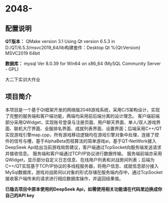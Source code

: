 # 2048-

## 配置说明

**QT版本：**
QMake version 3.1
Using Qt version 6.5.3 in D:/QT/6.5.3/msvc2019_64/lib构建套件：Desktop Qt %{Qt:Version} MSVC2019 64bit

**数据库：**
mysql  Ver 8.0.39 for Win64 on x86_64 (MySQL Community Server - GPL)

大二下实训大作业

## 项目简介

本项目是一个基于Qt框架开发的网络版2048游戏系统，采用C/S架构设计，实现了完整的服务端和客户端功能，两端均采用前后端分离的设计理念。
客户端前端部分采用QWidget，实现账号登录与注册页面、用户聊天界面、单人/双人游戏界面、联机大厅界面、全服排名界面、成就列表界面、设置界面；后端采用C++/QT实现游戏引擎map.cpp，所有游戏移动逻辑均在游戏引擎对象中处理，连接了控件的信号与槽，基于AlphaBeta剪枝算法的简单游戏ai，基于QT-NetWork接入DeepSeek Api给出当前游戏局势建议，客户端通过TcpSocket向服务端发送请求并接收信息。
服务端和客户端通过TCP/IP协议进行数据传输。
服务端前端亦采用QWidget，显示部分自定义日志信息、在线用户列表和对战房间列表；后端为C++/QT实现基于TCP/IP协议的多线程服务器，将用户信息、成就信息部分接入MySql数据库，游戏对战房间以对象的形式存储在服务端内存中，通过TcpSocket接收客户端传来的请求进行相应数据库操作，并返回结果值。

**已隐去项目中原本使用的DeepSeek Api，如需使用相关功能请在代码里边换成你自己的API key**
